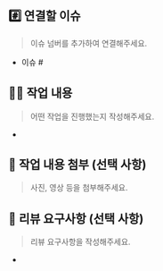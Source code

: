 ## #️⃣ 연결할 이슈

> 이슈 넘버를 추가하여 연결해주세요.

- 이슈 #

## 🧑‍💻 작업 내용

> 어떤 작업을 진행했는지 작성해주세요.

- 

## 💾 작업 내용 첨부 (선택 사항)

> 사진, 영상 등을 첨부해주세요.

## 💬 리뷰 요구사항 (선택 사항)

> 리뷰 요구사항을 작성해주세요.

- 
